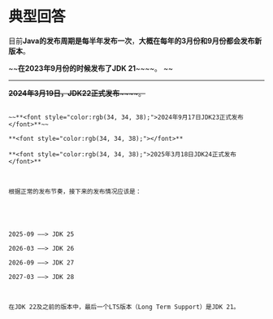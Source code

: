 # 典型回答


目前**Java的发布周期是每半年发布一次**，**大概在每年的3月份和9月份都会发布新版本**。



~~**在2023年9月份的时候发布了JDK 21**~~~~。 ~~ 

****

~~**2024年3月19日，JDK22正式发布**~~~~。~~

~~~~

~~**<font style="color:rgb(34, 34, 38);">2024年9月17日JDK23正式发布</font>**~~

**<font style="color:rgb(34, 34, 38);"></font>**

**<font style="color:rgb(34, 34, 38);">2025年3月18日JDK24正式发布</font>**



根据正常的发布节奏，接下来的发布情况应该是：





2025-09 ——> JDK 25

2026-03 ——> JDK 26

2026-09 ——> JDK 27

2027-03 ——> JDK 28



在JDK 22及之前的版本中，最后一个LTS版本（Long Term Support）是JDK 21。

